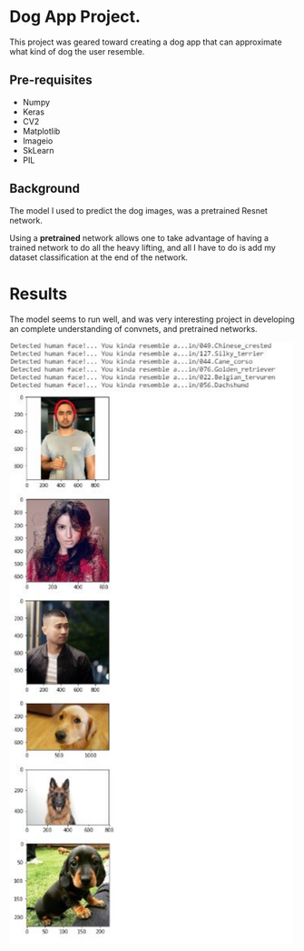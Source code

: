 # Dog App Project.
This project was geared toward creating a dog app that can approximate what kind of dog the user resemble. 

Pre-requisites
--------------
* Numpy
* Keras
* CV2
* Matplotlib
* Imageio
* SkLearn
* PIL
## Background 
The model I used to predict the dog images, was a pretrained Resnet network.

Using a **pretrained** network allows one to take advantage of having a trained network to do all the heavy lifting, and all I have to do is add my dataset classification at the end of the network.

# Results
The model seems to run well, and was very interesting project in developing an complete understanding of convnets, and pretrained networks.

<img src="output_dog_result.JPG" width = 500>
